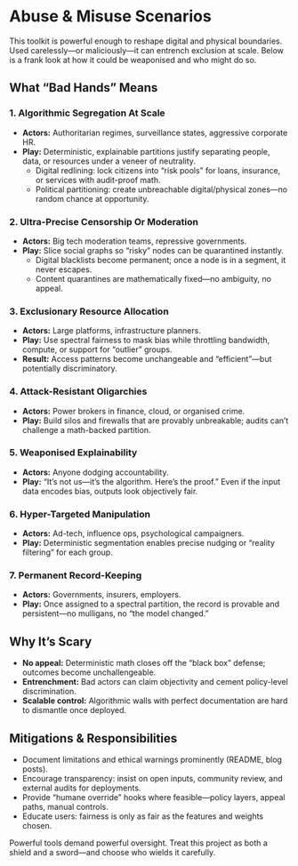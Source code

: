 # Abuse & Misuse Scenarios

This toolkit is powerful enough to reshape digital and physical boundaries. Used
carelessly—or maliciously—it can entrench exclusion at scale. Below is a frank
look at how it could be weaponised and who might do so.

## What “Bad Hands” Means

### 1. Algorithmic Segregation At Scale
- **Actors:** Authoritarian regimes, surveillance states, aggressive corporate HR.
- **Play:** Deterministic, explainable partitions justify separating people,
  data, or resources under a veneer of neutrality.
  - Digital redlining: lock citizens into “risk pools” for loans, insurance, or
    services with audit-proof math.
  - Political partitioning: create unbreachable digital/physical zones—no random
    chance at opportunity.

### 2. Ultra-Precise Censorship Or Moderation
- **Actors:** Big tech moderation teams, repressive governments.
- **Play:** Slice social graphs so “risky” nodes can be quarantined instantly.
  - Digital blacklists become permanent; once a node is in a segment, it never
    escapes.
  - Content quarantines are mathematically fixed—no ambiguity, no appeal.

### 3. Exclusionary Resource Allocation
- **Actors:** Large platforms, infrastructure planners.
- **Play:** Use spectral fairness to mask bias while throttling bandwidth,
  compute, or support for “outlier” groups.
- **Result:** Access patterns become unchangeable and “efficient”—but potentially
  discriminatory.

### 4. Attack-Resistant Oligarchies
- **Actors:** Power brokers in finance, cloud, or organised crime.
- **Play:** Build silos and firewalls that are provably unbreakable; audits can’t
  challenge a math-backed partition.

### 5. Weaponised Explainability
- **Actors:** Anyone dodging accountability.
- **Play:** “It’s not us—it’s the algorithm. Here’s the proof.” Even if the input
  data encodes bias, outputs look objectively fair.

### 6. Hyper-Targeted Manipulation
- **Actors:** Ad-tech, influence ops, psychological campaigners.
- **Play:** Deterministic segmentation enables precise nudging or “reality
  filtering” for each group.

### 7. Permanent Record-Keeping
- **Actors:** Governments, insurers, employers.
- **Play:** Once assigned to a spectral partition, the record is provable and
  persistent—no mulligans, no “the model changed.”

## Why It’s Scary
- **No appeal:** Deterministic math closes off the “black box” defense; outcomes
  become unchallengeable.
- **Entrenchment:** Bad actors can claim objectivity and cement policy-level
  discrimination.
- **Scalable control:** Algorithmic walls with perfect documentation are hard to
  dismantle once deployed.

## Mitigations & Responsibilities
- Document limitations and ethical warnings prominently (README, blog posts).
- Encourage transparency: insist on open inputs, community review, and external
  audits for deployments.
- Provide “humane override” hooks where feasible—policy layers, appeal paths,
  manual controls.
- Educate users: fairness is only as fair as the features and weights chosen.

Powerful tools demand powerful oversight. Treat this project as both a shield
and a sword—and choose who wields it carefully.
